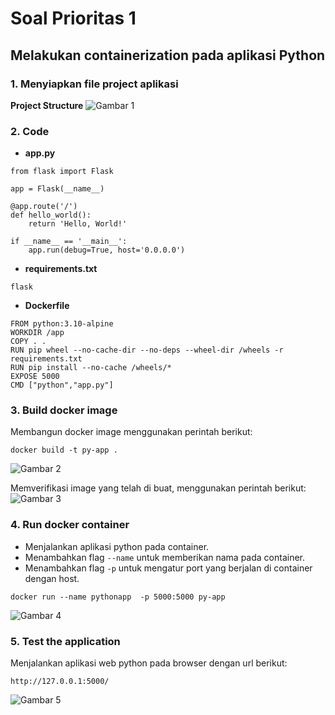 # Soal Prioritas 1

## Melakukan containerization pada aplikasi Python

### 1. Menyiapkan file project aplikasi
**Project Structure**
![Gambar 1](../Screenshots/01/01_Gambar.png)

### 2. Code
- **app.py**

```
from flask import Flask

app = Flask(__name__)

@app.route('/')
def hello_world():
    return 'Hello, World!'

if __name__ == '__main__':
    app.run(debug=True, host='0.0.0.0')
```

- **requirements.txt**

```
flask
```

- **Dockerfile**

```
FROM python:3.10-alpine
WORKDIR /app
COPY . .
RUN pip wheel --no-cache-dir --no-deps --wheel-dir /wheels -r requirements.txt
RUN pip install --no-cache /wheels/*
EXPOSE 5000
CMD ["python","app.py"]
```

### 3. Build docker image
Membangun docker image menggunakan perintah berikut:

```
docker build -t py-app .
```

![Gambar 2](../Screenshots/01/02_Gambar.png)

Memverifikasi image yang telah di buat, menggunakan perintah berikut:
![Gambar 3](../Screenshots/01/03_Gambar.png)

### 4. Run docker container

- Menjalankan aplikasi python pada container.
- Menambahkan flag `--name` untuk memberikan nama pada container.
- Menambahkan flag `-p` untuk mengatur port yang berjalan di container dengan host.

```
docker run --name pythonapp  -p 5000:5000 py-app
```

![Gambar 4](../Screenshots/01/04_Gambar.png)

### 5. Test the application

Menjalankan aplikasi web python pada browser dengan url berikut:

```
http://127.0.0.1:5000/
```

![Gambar 5](../Screenshots/01/05_Gambar.png)
